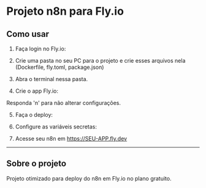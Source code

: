 # Projeto n8n para Fly.io

## Como usar

1. Faça login no Fly.io:

2. Crie uma pasta no seu PC para o projeto e crie esses arquivos nela (Dockerfile, fly.toml, package.json)

3. Abra o terminal nessa pasta.

4. Crie o app Fly.io:

Responda 'n' para não alterar configurações.

5. Faça o deploy:

6. Configure as variáveis secretas:

7. Acesse seu n8n em https://SEU-APP.fly.dev

---

## Sobre o projeto

Projeto otimizado para deploy do n8n em Fly.io no plano gratuito.
